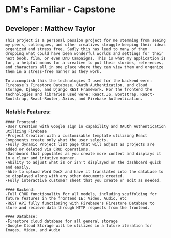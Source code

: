# DM's Familiar - Capstone

## Developer : Matthew Taylor

    This project is a personal passion project for me stemming from seeing my peers, colleagues, and other creatives struggle keeping their ideas organized and stress free. Sadly this has lead to many of them dropping what could have been wonderful worlds and settings for their next book, film, or even DnD Campaigns. This is what my application is for, a helpful means for a creative to put their stories, references, and characters all in one place where they can view them and organize them in a stress-free manner as they work. 

    To accomplish this the technologies I used for the backend were: Firebase’s Firestore Database, OAuth Authentication, and cloud storage, Django, and Django REST Framework. For the frontend the technologies and libraries used were: React.JS, Bootstrap, React-Bootstrap, React-Router, Axios, and Firebase Authentication.

### Notable Features:
    #### Frontend:
    -User Creation with Google sign in capability and OAuth Authentication utilizing Firebase
    -Project Creation with a customisable template utilizing React Components create only what the user selects.
    -Fully dynamic Project list page that will adjust as projects are added or deleted via CRUD operations.
    -Dashboard that populates as you create more content and displays it in a clear and intutive manner.
    -Ability to adjust what is or isn't displayed on the dashboard quick and easily.
    -Able to upload Word DocX and have it translated into the database to be displayed along with any other documents created.
    -Fully interactive customer sheet that you create or edit as needed. 
    
    #### Backend:
    -Full CRUD functionality for all models, including scaffolding for future features in the frontend IE: Video, Audio, etc
    -REST API fully functioning with Firebase's Firestore Database to store and recieve data through HTTP requests from the frontend.

    #### Database:
    -Firestore cloud database for all general storage
    -Google Cloud Storage will be utilized in a future iteration for Images, Video, and Audio
    


